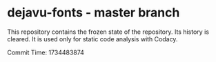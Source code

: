 # dejavu-fonts - master branch

This repository contains the frozen state of the repository.
Its history is cleared. It is used only for static code
analysis with Codacy.

Commit Time: 1734483874